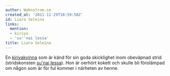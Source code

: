 ```yaml
---
author: Wahnstrom.se
created_at: '2011-11-29T18:59:58Z'
id: Liara Seleina
links:
  mention:
  - kiriya
  - 'su''nai lessa'
title: Liara Seleina
---
```


En [kiriyakvinna] som är känd för sin goda skicklighet inom obeväpnad strid (stridskonsten [su'nai
lessa]). Hon är oerhört kokett och skulle bli förolämpad om någon som är för ful kommer i närheten
av henne.

  [kiriyakvinna]: kiriya
  [su'nai lessa]: sunai_lessa